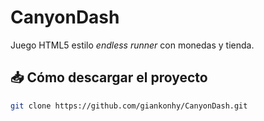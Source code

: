 # CanyonDash

Juego HTML5 estilo *endless runner* con monedas y tienda.

## 📥 Cómo descargar el proyecto

```bash
git clone https://github.com/giankonhy/CanyonDash.git
